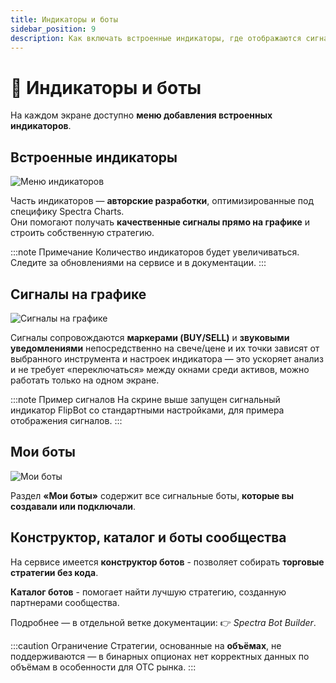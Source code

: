 ```yaml
---
title: Индикаторы и боты
sidebar_position: 9
description: Как включать встроенные индикаторы, где отображаются сигналы и что такое «Мои боты».
---
```


# 🧰 Индикаторы и боты

На каждом экране доступно **меню добавления встроенных индикаторов**.

## Встроенные индикаторы

![Меню индикаторов](/img/docs/spectra/spectra-indicators.png)

Часть индикаторов — **авторские разработки**, оптимизированные под специфику Spectra Charts.  
Они помогают получать **качественные сигналы прямо на графике** и строить собственную стратегию.

:::note Примечание
Количество индикаторов будет увеличиваться. Следите за обновлениями на сервисе и в документации.
:::

## Сигналы на графике

![Сигналы на графике](/img/docs/spectra/signals-on-gr.png)

Сигналы сопровождаются **маркерами (BUY/SELL)** и **звуковыми уведомлениями** непосредственно на свече/цене и их точки зависят от выбранного инструмента и настроек индикатора — это ускоряет анализ и не требует «переключаться» между окнами среди активов, можно работать только на одном экране.

:::note Пример сигналов
На скрине выше запущен сигнальный индикатор FlipBot со стандартными настройками, для примера отображения сигналов.
:::

## Мои боты

![Мои боты](/img/docs/spectra/my-bots.png)

Раздел **«Мои боты»** содержит все сигнальные боты, **которые вы создавали или подключали**.  

## Конструктор, каталог и боты сообщества

На сервисе имеется **конструктор ботов** - позволяет собирать **торговые стратегии без кода**. 

**Каталог ботов** - помогает найти лучшую стратегию, созданную партнерами сообщества.

Подробнее — в отдельной ветке документации: 👉 *Spectra Bot Builder*.

:::caution Ограничение
Стратегии, основанные на **объёмах**, не поддерживаются — в бинарных опционах нет корректных данных по объёмам в особенности для OTC рынка.
:::
